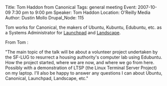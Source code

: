 Title: Tom Haddon from Canonical
Tags: general meeting
Event: 2007-10-09 7:30 pm to 9:00 pm
Speaker: Tom Haddon
Location: O'Reilly Media
Author: Dustin Mollo
Drupal_Node: 115

Tom works for Canonical, the makers of Ubuntu, Kubuntu, Edubuntu, etc. as a
Systems Administrator for [Launchpad](https://launchpad.net) and
[Landscape](https://landscape.canonical.com).

From Tom :

"The main topic of the talk will be about a volunteer project undertaken
by the SF-LUG to resurrect a housing authority's computer lab using
Edubuntu. How the project started, where we are now, and where we go
from here. Possibly with a demonstration of LTSP (the Linux Terminal
Server Project) on my laptop. I'll also be happy to answer any questions
I can about Ubuntu, Canonical, Launchpad, Landscape, etc."
